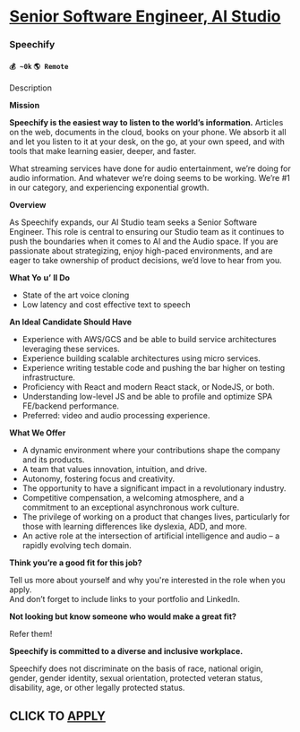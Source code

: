 # [Senior Software Engineer, AI Studio](https://www.remotewlb.com/apply/senior-software-engineer-ai-studio)  
### Speechify  
#### `💰 ~0k` `🌎 Remote`  

Description

**Mission**

**Speechify is the easiest way to listen to the world’s information.** Articles on the web, documents in the cloud, books on your phone. We absorb it all and let you listen to it at your desk, on the go, at your own speed, and with tools that make learning easier, deeper, and faster.

What streaming services have done for audio entertainment, we’re doing for audio information. And whatever we’re doing seems to be working. We’re #1 in our category, and experiencing exponential growth.

**Overview**

As Speechify expands, our AI Studio team seeks a Senior Software Engineer. This role is central to ensuring our Studio team as it continues to push the boundaries when it comes to AI and the Audio space. If you are passionate about strategizing, enjoy high-paced environments, and are eager to take ownership of product decisions, we’d love to hear from you.

**What Yo** **u’** **ll Do**

  * State of the art voice cloning
  * Low latency and cost effective text to speech

**An Ideal Candidate Should Have**

  * Experience with AWS/GCS and be able to build service architectures leveraging these services.
  * Experience building scalable architectures using micro services.
  * Experience writing testable code and pushing the bar higher on testing infrastructure.
  * Proficiency with React and modern React stack, or NodeJS, or both.
  * Understanding low-level JS and be able to profile and optimize SPA FE/backend performance.
  * Preferred: video and audio processing experience.

**What We Offer**

  * A dynamic environment where your contributions shape the company and its products.
  * A team that values innovation, intuition, and drive.
  * Autonomy, fostering focus and creativity.
  * The opportunity to have a significant impact in a revolutionary industry.
  * Competitive compensation, a welcoming atmosphere, and a commitment to an exceptional asynchronous work culture.
  * The privilege of working on a product that changes lives, particularly for those with learning differences like dyslexia, ADD, and more.
  * An active role at the intersection of artificial intelligence and audio – a rapidly evolving tech domain.

**Think you’re a good fit for this job?**

Tell us more about yourself and why you're interested in the role when you apply.  
And don’t forget to include links to your portfolio and LinkedIn.

**Not looking but know someone who would make a great fit?**

Refer them!

**Speechify is committed to a diverse and inclusive workplace.**

Speechify does not discriminate on the basis of race, national origin, gender, gender identity, sexual orientation, protected veteran status, disability, age, or other legally protected status.

  
## CLICK TO [APPLY](https://www.remotewlb.com/apply/senior-software-engineer-ai-studio)

